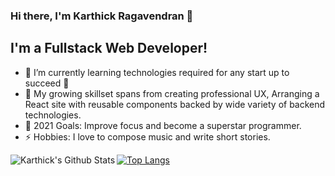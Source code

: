 ### Hi there, I'm Karthick Ragavendran 👋

## I'm a Fullstack Web Developer!
- 🌱 I’m currently learning technologies required for any start up to succeed 🤣
- 🔭 My growing skillset spans from creating professional UX, Arranging a React site with reusable components backed by wide variety of backend technologies.
- 🥅 2021 Goals: Improve focus and become a superstar programmer.
- ⚡ Hobbies: I love to compose music and write short stories.


<img align="left" alt="Karthick's Github Stats" src="https://github-readme-stats.vercel.app/api?username=karthickthankyou&show_icons=true&hide_border=true" />

[![Top Langs](https://github-readme-stats.vercel.app/api/top-langs/?username=karthickthankyou&layout=compact)](https://github.com/karthickthankyou/github-readme-stats)
